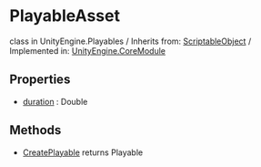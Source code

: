 # PlayableAsset
class in UnityEngine.Playables
 / Inherits from: <a href="https://docs.unity3d.com/6000.0/Documentation/ScriptReference/ScriptableObject.html">ScriptableObject</a> / Implemented in: <a href="https://docs.unity3d.com/6000.0/Documentation/ScriptReference/UnityEngine.CoreModule.html">UnityEngine.CoreModule</a>

## Properties
- <a href="https://docs.unity3d.com/6000.0/Documentation/ScriptReference/PlayableAsset-duration.html">duration</a> : Double

## Methods
- <a href="https://docs.unity3d.com/6000.0/Documentation/ScriptReference/PlayableAsset.CreatePlayable.html">CreatePlayable</a> returns Playable
